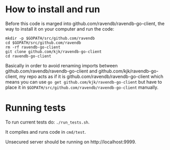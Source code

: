 # How to install and run

Before this code is marged into github.com/ravendb/ravendb-go-client, the way to
install it on your computer and run the code:

```
mkdir -p $GOPATH/src/github.com/ravendb
cd $GOPATH/src/github.com/ravendb
rm -rf ravendb-go-client
git clone github.com/kjk/ravendb-go-client
cd ravendb-go-client
```

Basically in order to avoid renaming imports between github.com/ravendb/ravendb-go-client
and github.com/kjk/ravendb-go-client, my repo acts as if it is github.com/ravendb/ravendb-go-client
which means you can use `go get github.com/kjk/ravendb-go-client` but
have to place it in `$GOPATH/src/github.com/ravendb/ravendb-go-client` manually.

# Running tests

To run current tests do: `./run_tests.sh`.

It compiles and runs code in `cmd/test`.

Unsecured server should be running on http://localhost:9999.
